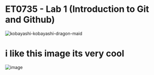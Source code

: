 # ET0735 - Lab 1 (Introduction to Git and Github)



![kobayashi-kobayashi-dragon-maid](https://user-images.githubusercontent.com/130963401/232409978-55c97663-b68e-4179-9371-4c38b7b1f2a9.gif)



# i like this image its very cool

![image](https://user-images.githubusercontent.com/130963401/232413783-fed8dcf3-52f6-48f2-b553-abaa01ace6c3.png)
